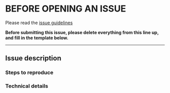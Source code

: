 # BEFORE OPENING AN ISSUE

Please read the [issue guidelines](./CONTRIBUTING.md#opening-issues)

**Before submitting this issue, please delete everything from this line up, and fill in the template below.**

--------------------------------------------------

## Issue description

### Steps to reproduce

### Technical details

